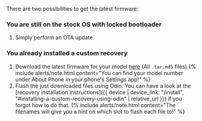 There are two possibilities to get the latest firmware:

### You are still on the stock OS with locked bootloader

1. Simply perform an OTA update

### You already installed a custom recovery

1. Download the latest firmware for your model [here](https://github.com/Simon1511/a52q-a72q-fw/releases) (All `.tar.md5` files)
   {% include alerts/note.html content="You can find your model number under About Phone in your phone's Settings app!" %}
2. Flash the just downloaded files using Odin. You can have a look at the [recovery installation instructions]({{ device | device_link: "/install", "#installing-a-custom-recovery-using-odin" | relative_url }}) if you forgot how to do that.
   {% include alerts/note.html content="The filenames will give you a hint on which slot to flash each file to!" %}
